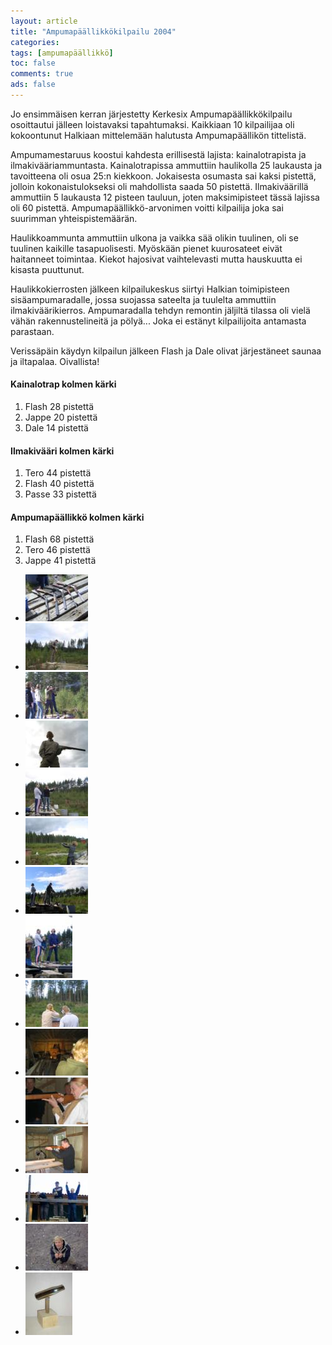 ```yaml
---
layout: article 
title: "Ampumapäällikkökilpailu 2004" 
categories: 
tags: [ampumapäällikkö]
toc: false 
comments: true 
ads: false 
---
```


Jo ensimmäisen kerran järjestetty Kerkesix Ampumapäällikkökilpailu
osoittautui jälleen loistavaksi tapahtumaksi. Kaikkiaan 10 kilpailijaa
oli kokoontunut Halkiaan mittelemään halutusta Ampumapäällikön
tittelistä.

Ampumamestaruus koostui kahdesta erillisestä lajista: kainalotrapista ja
ilmakivääriammuntasta. Kainalotrapissa ammuttiin haulikolla 25 laukausta
ja tavoitteena oli osua 25:n kiekkoon. Jokaisesta osumasta sai kaksi
pistettä, jolloin kokonaistulokseksi oli mahdollista saada 50 pistettä.
Ilmakiväärillä ammuttiin 5 laukausta 12 pisteen tauluun, joten
maksimipisteet tässä lajissa oli 60 pistettä. Ampumapäällikkö-arvonimen
voitti kilpailija joka sai suurimman yhteispistemäärän.

Haulikkoammunta ammuttiin ulkona ja vaikka sää olikin tuulinen, oli se
tuulinen kaikille tasapuolisesti. Myöskään pienet kuurosateet eivät
haitanneet toimintaa. Kiekot hajosivat vaihtelevasti mutta hauskuutta ei
kisasta puuttunut.

Haulikkokierrosten jälkeen kilpailukeskus siirtyi Halkian toimipisteen
sisäampumaradalle, jossa suojassa sateelta ja tuulelta ammuttiin
ilmakiväärikierros. Ampumaradalla tehdyn remontin jäljiltä tilassa oli
vielä vähän rakennustelineitä ja pölyä... Joka ei estänyt kilpailijoita
antamasta parastaan.

Verissäpäin käydyn kilpailun jälkeen Flash ja Dale olivat järjestäneet
saunaa ja iltapalaa. Oivallista!

#### Kainalotrap kolmen kärki

1.  Flash 28 pistettä
2.  Jappe 20 pistettä
3.  Dale 14 pistettä

#### Ilmakivääri kolmen kärki

1.  Tero 44 pistettä
2.  Flash 40 pistettä
3.  Passe 33 pistettä

#### Ampumapäällikkö kolmen kärki

1.  Flash 68 pistettä
2.  Tero 46 pistettä
3.  Jappe 41 pistettä

<div class="th-grid image-gallery" markdown="1">

-   [![](/images/ampumapaallikko-2004/Thumbnails/ampupaal2004_01b.jpg)](/images/ampumapaallikko-2004/ampupaal2004_01b.jpg)
-   [![](/images/ampumapaallikko-2004/Thumbnails/ampupaal2004_02b.jpg)](/images/ampumapaallikko-2004/ampupaal2004_02b.jpg)
-   [![](/images/ampumapaallikko-2004/Thumbnails/ampupaal2004_03b.jpg)](/images/ampumapaallikko-2004/ampupaal2004_03b.jpg)
-   [![](/images/ampumapaallikko-2004/Thumbnails/ampupaal2004_04b.jpg)](/images/ampumapaallikko-2004/ampupaal2004_04b.jpg)
-   [![](/images/ampumapaallikko-2004/Thumbnails/ampupaal2004_05b.jpg)](/images/ampumapaallikko-2004/ampupaal2004_05b.jpg)
-   [![](/images/ampumapaallikko-2004/Thumbnails/ampupaal2004_06b.jpg)](/images/ampumapaallikko-2004/ampupaal2004_06b.jpg)
-   [![](/images/ampumapaallikko-2004/Thumbnails/ampupaal2004_07b.jpg)](/images/ampumapaallikko-2004/ampupaal2004_07b.jpg)
-   [![](/images/ampumapaallikko-2004/Thumbnails/ampupaal2004_08b.jpg)](/images/ampumapaallikko-2004/ampupaal2004_08b.jpg)
-   [![](/images/ampumapaallikko-2004/Thumbnails/ampupaal2004_09b.jpg)](/images/ampumapaallikko-2004/ampupaal2004_09b.jpg)
-   [![](/images/ampumapaallikko-2004/Thumbnails/ampupaal2004_12b.jpg)](/images/ampumapaallikko-2004/ampupaal2004_12b.jpg)
-   [![](/images/ampumapaallikko-2004/Thumbnails/ampupaal2004_13b.jpg)](/images/ampumapaallikko-2004/ampupaal2004_13b.jpg)
-   [![](/images/ampumapaallikko-2004/Thumbnails/ampupaal2004_14b.jpg)](/images/ampumapaallikko-2004/ampupaal2004_14b.jpg)
-   [![](/images/ampumapaallikko-2004/Thumbnails/ampupaal2004_15b.jpg)](/images/ampumapaallikko-2004/ampupaal2004_15b.jpg)
-   [![](/images/ampumapaallikko-2004/Thumbnails/ampupaal2004_16b.jpg)](/images/ampumapaallikko-2004/ampupaal2004_16b.jpg)
-   [![](/images/ampumapaallikko-2004/Thumbnails/ampupaal2004_17b.jpg)](/images/ampumapaallikko-2004/ampupaal2004_17b.jpg)

</div>
